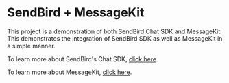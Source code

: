 # SendBird + MessageKit

This project is a demonstration of both SendBird Chat SDK and MessageKit. This demonstrates the integration of SendBird SDK as well as MessageKit in a simple manner. 

To learn more about SendBird's Chat SDK, [click here](https://github.com/sendbird/sendbird-ios-framework). 

To learn more about MessageKit, [click here](https://github.com/MessageKit/MessageKit).

